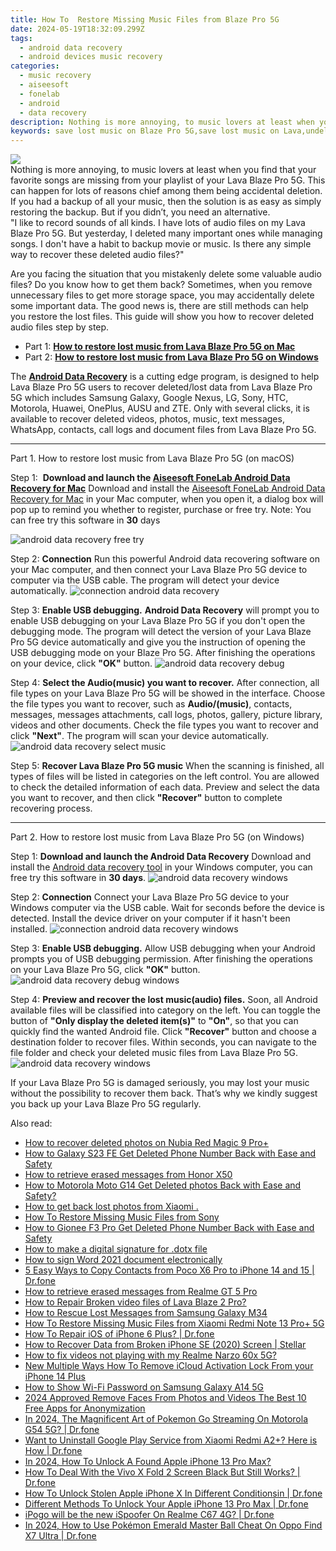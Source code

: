 ```yaml
---
title: How To  Restore Missing Music Files from Blaze Pro 5G
date: 2024-05-19T18:32:09.299Z
tags: 
  - android data recovery
  - android devices music recovery
categories: 
  - music recovery
  - aiseesoft
  - fonelab
  - android
  - data recovery
description: Nothing is more annoying, to music lovers at least when you find that your favorite songs are missing from your playlist of your Lava Blaze Pro 5G. This can happen for lots of reasons chief among them being accidental deletion. If you had a backup of all your music, then the solution is as easy as simply restoring the backup. But if you didn’t, you need an alternative.
keywords: save lost music on Blaze Pro 5G,save lost music on Lava,undelete songs from Lava Blaze Pro 5G,recover lost music from Lava Blaze Pro 5G,save lost music on Lava Blaze Pro 5G,recover lost songs from Lava,Lava Blaze Pro 5G song recovery,how to recover song on Lava,Lava Blaze Pro 5G data recovery,how to recover music in Blaze Pro 5G,how to recover music Lava Blaze Pro 5G,Lava deleted song
---
```


<img src="https://img0mobiles.techidaily.com/images/best-assets/devices/lava/lava-blaze-pro-5g/1.jpg" class="atpl-imgstyle"  />

<div class="atpl-content atpl-for-fonelab-android recover-music">

<div class="atpl-post-description-part-1">
Nothing is more annoying, to music lovers at least when you find that your favorite songs are missing from your playlist of your Lava Blaze Pro 5G. This can happen for lots of reasons chief among them being accidental deletion. If you had a backup of all your music, then the solution is as easy as simply restoring the backup. But if you didn’t, you need an alternative.
</div>



<div class="atpl-post-description-part-2">
<div class="tpl-content-sub-paragraph-question">
  "I like to record sounds of all kinds. I have lots of audio files on my Lava Blaze Pro 5G. But yesterday, I deleted many important ones while managing songs. I don't have a habit to backup movie or music. Is there any simple way to recover these deleted audio files?"
</div>
<div class="tpl-content-sub-paragraph-content">
<p>
  Are you facing the situation that you mistakenly delete some valuable audio files? Do you know how to get them back? Sometimes, when you remove unnecessary files to get more storage space, you may accidentally delete some important data. The good news is, there are still methods can help you restore the lost files. This guide will show you how to recover deleted audio files step by step.
</p>
</div>
</div>

<ul>
  <li>Part 1: <strong><a href="#p1">How to restore lost music from Lava Blaze Pro 5G on Mac</a></strong></li>
  <li>Part 2: <strong><a href="#p2">How to restore lost music from Lava Blaze Pro 5G on Windows</a></strong></li>
</ul>


<div class="atpl-post-description-part-3">
<div class="tpl-content-sub-paragraph-normal">
  <p>
      The <a href="https://tools.techidaily.com/aiseesoft-android-data-recovery/" ><strong>Android Data Recovery</strong></a> is a cutting edge program, is designed to help Lava Blaze Pro 5G users to recover deleted/lost data from Lava Blaze Pro 5G which includes Samsung Galaxy, Google Nexus, LG, Sony, HTC, Motorola, Huawei, OnePlus, AUSU and ZTE. Only with several clicks, it is available to recover deleted videos, photos, music, text messages, WhatsApp, contacts, call logs and document files from Lava Blaze Pro 5G.
  </p>
</div>
</div>



<!-- Part 1 -->
<a id="p1" name="p1" ></a><hr>

<div>
  <span class="atpl-step-part-style">Part 1. How to restore lost music from Lava Blaze Pro 5G (on macOS)</span>
</div>

<span class="atpl-stepstyle-a"><span>Step 1: </span></span> <strong>Download and launch the <a href="https://tools.techidaily.com/aiseesoft-android-data-recovery-for-mac/" >Aiseesoft FoneLab Android Data Recovery for Mac</a></strong>
Download and install the <a href="https://tools.techidaily.com/aiseesoft-android-data-recovery-for-mac/" >Aiseesoft FoneLab Android Data Recovery for Mac</a> in your Mac computer, when you open it, a dialog box will pop up to remind you whether to register, purchase or free try.
Note: You can free try this software in <strong>30</strong> days

<img src="https://tools.techidaily.com/images/apps/aiseesoft/android-data-recovery/mac-free-try.png" class="atpl-imgstyle" alt="android data recovery free try" />

<span class="atpl-stepstyle-a"><span>Step 2: </span></span> <strong>Connection</strong>
Run this powerful Android data recovering software on your Mac computer, and then connect your Lava Blaze Pro 5G device to computer via the USB cable. The program will detect your device automatically.
<img src="https://tools.techidaily.com/images/apps/aiseesoft/android-data-recovery/mac-connection-interface.jpg" class="atpl-imgstyle" alt="connection android data recovery" />

<span class="atpl-stepstyle-a"><span>Step 3: </span></span> <strong>Enable USB debugging.</strong>
<strong>Android Data Recovery</strong> will prompt you to enable USB debugging on your Lava Blaze Pro 5G if you don't open the debugging mode. The program will detect the version of your Lava Blaze Pro 5G device automatically and give you the instruction of opening the USB debugging mode on your Blaze Pro 5G. After finishing the operations on your device, click <strong>"OK"</strong> button.
<img src="https://tools.techidaily.com/images/apps/aiseesoft/android-data-recovery/mac-android-usb-debug.jpg"  class="atpl-imgstyle" alt="android data recovery debug" />

<span class="atpl-stepstyle-a"><span>Step 4: </span></span> <strong>Select the Audio(music) you want to recover.</strong>
After connection, all file types on your Lava Blaze Pro 5G will be showed in the interface. Choose the file types you want to recover, such as <strong>Audio/(music)</strong>, contacts, messages, messages attachments, call logs, photos, gallery, picture library, videos and other documents. Check the file types you want to recover and click <b>"Next"</b>. The program will scan your device automatically.
<img src="https://tools.techidaily.com/images/apps/aiseesoft/android-data-recovery/mac-choose-type-music.jpg" class="atpl-imgstyle" alt="android data recovery select music" />

<span class="atpl-stepstyle-a"><span>Step 5: </span></span> <strong>Recover Lava Blaze Pro 5G music</strong>
When the scanning is finished, all types of files will be listed in categories on the left control. You are allowed to check the detailed information of each data. Preview and select the data you want to recover, and then click <b>"Recover"</b> button to complete recovering process.


<a id="p2" name="p2"></a><hr>

<!-- Part 2 -->
<div>
  <span class="atpl-step-part-style">Part 2. How to restore lost music from Lava Blaze Pro 5G (on Windows)</span>
</div>

<span class="atpl-stepstyle-a"><span>Step 1: </span></span> <strong>Download and launch the Android Data Recovery</strong>
Download and install the <a href="https://tools.techidaily.com/aiseesoft-android-data-recovery-for-win/" >Android data recovery tool</a> in your Windows computer, you can free try this software in <b>30 days</b>.
<img src="https://tools.techidaily.com/images/apps/aiseesoft/android-data-recovery/win-start-interface.png"  class="atpl-imgstyle" alt="android data recovery windows" />

<span class="atpl-stepstyle-a"><span>Step 2: </span></span> <strong>Connection</strong>
Connect your Lava Blaze Pro 5G device to your Windows computer via the USB cable. Wait for seconds before the device is detected. Install the device driver on your computer if it hasn't been installed.
<img src="https://tools.techidaily.com/images/apps/aiseesoft/android-data-recovery/win-connection-interface.png" class="atpl-imgstyle" alt="connection android data recovery windows" />

<span class="atpl-stepstyle-a"><span>Step 3: </span></span> <strong>Enable USB debugging.</strong>
Allow USB debugging when your Android prompts you of USB debugging permission. After finishing the operations on your Lava Blaze Pro 5G, click <b>"OK"</b> button.
<img src="https://tools.techidaily.com/images/apps/aiseesoft/android-data-recovery/win-android-usb-debug.png" class="atpl-imgstyle" alt="android data recovery debug windows" />

<span class="atpl-stepstyle-a"><span>Step 4: </span></span> <strong>Preview and recover the lost music(audio) files.</strong>
Soon, all Android available files will be classified into category on the left. You can toggle the button of <b>"Only display the deleted item(s)"</b> to <b>"On"</b>, so that you can quickly find the wanted Android file. Click <b>"Recover"</b> button and choose a destination folder to recover files. Within seconds, you can navigate to the file folder and check your deleted music files from Lava Blaze Pro 5G.
<img src="https://tools.techidaily.com/images/apps/aiseesoft/android-data-recovery/win-recover-music.jpg" class="atpl-imgstyle" alt="android data recovery windows" />

<div class="atpl-post-description-part-4">
<div class="tpl-content-sub-paragraph-normal">
    <p>
        If your Lava Blaze Pro 5G is damaged seriously, you may lost your music without the possibility to recover them back. That’s why we kindly suggest you back up your Lava Blaze Pro 5G regularly.
    </p>
</div>
</div>


<ins class="adsbygoogle"
     style="display:block"
     data-ad-client="ca-pub-7571918770474297"
     data-ad-slot="8358498916"
     data-ad-format="auto"
     data-full-width-responsive="true"></ins>



</div>
<ins class="adsbygoogle"
    style="display:block"
    data-ad-format="autorelaxed"
    data-ad-client="ca-pub-7571918770474297"
    data-ad-slot="1223367746"></ins>

<span class="atpl-alsoreadstyle">Also read:</span>
<div><ul>
<li><a href="https://blog-min.techidaily.com/how-to-recover-deleted-photos-on-nubia-red-magic-9-proplus-by-stellar-photo-recovery-android-mobile-photo-recover/"><u>How to recover deleted photos on Nubia Red Magic 9 Pro+</u></a></li>
<li><a href="https://blog-min.techidaily.com/how-to-galaxy-s23-fe-get-deleted-phone-number-back-with-ease-and-safety-by-fonelab-android-recover-contacts/"><u>How to Galaxy S23 FE Get Deleted Phone Number Back with Ease and Safety</u></a></li>
<li><a href="https://blog-min.techidaily.com/how-to-retrieve-erased-messages-from-honor-x50-by-fonelab-android-recover-messages/"><u>How to retrieve erased messages from Honor X50</u></a></li>
<li><a href="https://blog-min.techidaily.com/how-to-motorola-moto-g14-get-deleted-photos-back-with-ease-and-safety-by-fonelab-android-recover-photos/"><u>How to Motorola Moto G14 Get Deleted photos Back with Ease and Safety?</u></a></li>
<li><a href="https://blog-min.techidaily.com/how-to-get-back-lost-photos-from-xiaomi-by-fonelab-android-recover-photos/"><u>How to get back lost photos from Xiaomi .</u></a></li>
<li><a href="https://blog-min.techidaily.com/how-to-restore-missing-music-files-from-sony-by-fonelab-android-recover-music/"><u>How To  Restore Missing Music Files from Sony</u></a></li>
<li><a href="https://blog-min.techidaily.com/how-to-gionee-f3-pro-get-deleted-phone-number-back-with-ease-and-safety-by-fonelab-android-recover-contacts/"><u>How to Gionee F3 Pro Get Deleted Phone Number Back with Ease and Safety</u></a></li>
<li><a href="https://blog-min.techidaily.com/how-to-make-a-digital-signature-for-dotx-file-by-ldigisigner-sign-a-word-sign-a-word/"><u>How to make a digital signature for .dotx file</u></a></li>
<li><a href="https://blog-min.techidaily.com/how-to-sign-word-2021-document-electronically-by-ldigisigner-sign-a-word-sign-a-word/"><u>How to sign Word 2021 document electronically</u></a></li>
<li><a href="https://blog-min.techidaily.com/5-easy-ways-to-copy-contacts-from-poco-x6-pro-to-iphone-14-and-15-drfone-by-drfone-transfer-from-android-transfer-from-android/"><u>5 Easy Ways to Copy Contacts from Poco X6 Pro to iPhone 14 and 15 | Dr.fone</u></a></li>
<li><a href="https://blog-min.techidaily.com/how-to-retrieve-erased-messages-from-realme-gt-5-pro-by-fonelab-android-recover-messages/"><u>How to retrieve erased messages from Realme GT 5 Pro</u></a></li>
<li><a href="https://blog-min.techidaily.com/how-to-repair-broken-video-files-of-lava-blaze-2-pro-by-stellar-video-repair-mobile-video-repair/"><u>How to Repair Broken video files of Lava Blaze 2 Pro?</u></a></li>
<li><a href="https://blog-min.techidaily.com/how-to-rescue-lost-messages-from-samsung-galaxy-m34-by-fonelab-android-recover-messages/"><u>How to Rescue Lost Messages from Samsung Galaxy M34</u></a></li>
<li><a href="https://blog-min.techidaily.com/how-to-restore-missing-music-files-from-xiaomi-redmi-note-13-proplus-5g-by-fonelab-android-recover-music/"><u>How To  Restore Missing Music Files from Xiaomi Redmi Note 13 Pro+ 5G</u></a></li>
<li><a href="https://blog-min.techidaily.com/how-to-repair-ios-of-iphone-6-plus-drfone-by-drfone-ios-system-repair-ios-system-repair/"><u>How To Repair iOS of iPhone 6 Plus? | Dr.fone</u></a></li>
<li><a href="https://blog-min.techidaily.com/how-to-recover-data-from-broken-iphone-se-2020-screen-stellar-by-stellar-data-recovery-ios-iphone-data-recovery/"><u>How to Recover Data from Broken iPhone SE (2020) Screen | Stellar</u></a></li>
<li><a href="https://blog-min.techidaily.com/how-to-fix-videos-not-playing-with-my-realme-narzo-60x-5g-by-stellar-video-repair-mobile-video-repair/"><u>How to fix videos not playing with my Realme Narzo 60x 5G?</u></a></li>
<li><a href="https://activate-lock.techidaily.com/new-multiple-ways-how-to-remove-icloud-activation-lock-from-your-iphone-14-plus-by-drfone-ios/"><u>New Multiple Ways How To Remove iCloud Activation Lock From your iPhone 14 Plus</u></a></li>
<li><a href="https://android-unlock.techidaily.com/how-to-show-wi-fi-password-on-samsung-galaxy-a14-5g-by-drfone-android/"><u>How to Show Wi-Fi Password on Samsung Galaxy A14 5G</u></a></li>
<li><a href="https://ai-video-apps.techidaily.com/2024-approved-remove-faces-from-photos-and-videos-the-best-10-free-apps-for-anonymization/"><u>2024 Approved Remove Faces From Photos and Videos The Best 10 Free Apps for Anonymization</u></a></li>
<li><a href="https://android-pokemon-go.techidaily.com/in-2024-the-magnificent-art-of-pokemon-go-streaming-on-motorola-g54-5g-drfone-by-drfone-virtual-android/"><u>In 2024, The Magnificent Art of Pokemon Go Streaming On Motorola G54 5G? | Dr.fone</u></a></li>
<li><a href="https://howto.techidaily.com/want-to-uninstall-google-play-service-from-xiaomi-redmi-a2plus-here-is-how-drfone-by-drfone-fix-android-problems-fix-android-problems/"><u>Want to Uninstall Google Play Service from Xiaomi Redmi A2+? Here is How | Dr.fone</u></a></li>
<li><a href="https://ios-unlock.techidaily.com/in-2024-how-to-unlock-a-found-apple-iphone-13-pro-max-by-drfone-ios/"><u>In 2024, How To Unlock A Found Apple iPhone 13 Pro Max?</u></a></li>
<li><a href="https://change-location.techidaily.com/how-to-deal-with-the-vivo-x-fold-2-screen-black-but-still-works-drfone-by-drfone-fix-android-problems-fix-android-problems/"><u>How To Deal With the Vivo X Fold 2 Screen Black But Still Works? | Dr.fone</u></a></li>
<li><a href="https://iphone-unlock.techidaily.com/how-to-unlock-stolen-apple-iphone-x-in-different-conditionsin-drfone-by-drfone-ios/"><u>How To Unlock Stolen Apple iPhone X In Different Conditionsin | Dr.fone</u></a></li>
<li><a href="https://iphone-unlock.techidaily.com/different-methods-to-unlock-your-apple-iphone-13-pro-max-drfone-by-drfone-ios/"><u>Different Methods To Unlock Your Apple iPhone 13 Pro Max | Dr.fone</u></a></li>
<li><a href="https://pokemon-go-android.techidaily.com/ipogo-will-be-the-new-ispoofer-on-realme-c67-4g-drfone-by-drfone-virtual-android/"><u>iPogo will be the new iSpoofer On Realme C67 4G? | Dr.fone</u></a></li>
<li><a href="https://android-pokemon-go.techidaily.com/in-2024-how-to-use-pokemon-emerald-master-ball-cheat-on-oppo-find-x7-ultra-drfone-by-drfone-virtual-android/"><u>In 2024, How to Use Pokémon Emerald Master Ball Cheat On Oppo Find X7 Ultra | Dr.fone</u></a></li>
</ul></div>


